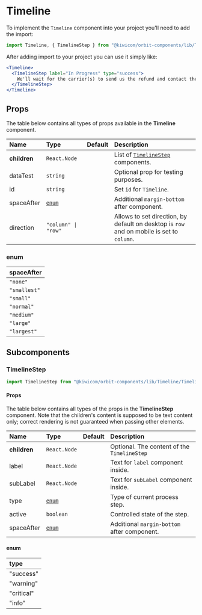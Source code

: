 # Timeline

To implement the `Timeline` component into your project you'll need to add the import:

```jsx
import Timeline, { TimelineStep } from "@kiwicom/orbit-components/lib/Timeline";
```

After adding import to your project you can use it simply like:

```jsx
<Timeline>
  <TimelineStep label="In Progress" type="success">
    We'll wait for the carrier(s) to send us the refund and contact them again if necessary.
  </TimelineStep>
</Timeline>
```

## Props

The table below contains all types of props available in the **Timeline** component.

| Name         | Type                | Default | Description                                                                               |
| :----------- | :------------------ | :------ | :---------------------------------------------------------------------------------------- |
| **children** | `React.Node`        |         | List of [`TimelineStep`](#TimelineStep) components.                                       |
| dataTest     | `string`            |         | Optional prop for testing purposes.                                                       |
| id           | `string`            |         | Set `id` for `Timeline`.                                                                  |
| spaceAfter   | [`enum`](#enum)     |         | Additional `margin-bottom` after component.                                               |
| direction    | `"column" \| "row"` |         | Allows to set direction, by default on desktop is `row` and on mobile is set to `column`. |

### enum

| spaceAfter   |
| :----------- |
| `"none"`     |
| `"smallest"` |
| `"small"`    |
| `"normal"`   |
| `"medium"`   |
| `"large"`    |
| `"largest"`  |

## Subcomponents

### TimelineStep

```jsx
import TimelineStep from "@kiwicom/orbit-components/lib/Timeline/TimelineStep";
```

#### Props

The table below contains all types of the props in the **TimelineStep** component. Note that the children's content is supposed to be text content only; correct rendering is not guaranteed when passing other elements.

| Name         | Type            | Default | Description                                 |
| :----------- | :-------------- | :------ | :------------------------------------------ |
| **children** | `React.Node`    |         | Optional. The content of the `TimelineStep` |
| label        | `React.Node`    |         | Text for `label` component inside.          |
| subLabel     | `React.Node`    |         | Text for `subLabel` component inside.       |
| type         | [`enum`](#enum) |         | Type of current process step.               |
| active       | `boolean`       |         | Controlled state of the step.               |
| spaceAfter   | [`enum`](#enum) |         | Additional `margin-bottom` after component. |

#### enum

| type       |
| :--------- |
| "success"  |
| "warning"  |
| "critical" |
| "info"     |
